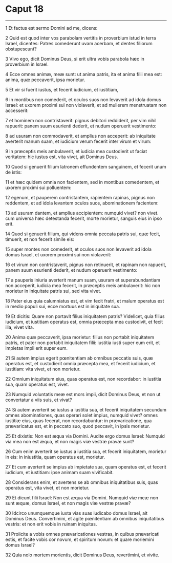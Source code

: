 # Caput 18

***

1 Et factus est sermo Domini ad me, dicens:

2 Quid est quod inter vos parabolam vertitis in proverbium istud in terra Israel, dicentes: Patres comederunt uvam acerbam, et dentes filiorum obstupescunt?

3 Vivo ego, dicit Dominus Deus, si erit ultra vobis parabola hæc in proverbium in Israel.

4 Ecce omnes animæ, meæ sunt: ut anima patris, ita et anima filii mea est: anima, quæ peccaverit, ipsa morietur.

5 Et vir si fuerit iustus, et fecerit iudicium, et iustitiam,

6 in montibus non comederit, et oculos suos non levaverit ad idola domus Israel: et uxorem proximi sui non violaverit, et ad mulierem menstruatam non accesserit:

7 et hominem non contristaverit: pignus debitori reddiderit, per vim nihil rapuerit: panem suum esurienti dederit, et nudum operuerit vestimento:

8 ad usuram non commodaverit, et amplius non acceperit: ab iniquitate averterit manum suam, et iudicium verum fecerit inter virum et virum:

9 in præceptis meis ambulaverit, et iudicia mea custodierit ut faciat veritatem: hic iustus est, vita vivet, ait Dominus Deus.

10 Quod si genuerit filium latronem effundentem sanguinem, et fecerit unum de istis:

11 et hæc quidem omnia non facientem, sed in montibus comedentem, et uxorem proximi sui polluentem:

12 egenum, et pauperem contristantem, rapientem rapinas, pignus non reddentem, et ad idola levantem oculos suos, abominationem facientem:

13 ad usuram dantem, et amplius accipientem: numquid vivet? non vivet. cum universa hæc detestanda fecerit, morte morietur, sanguis eius in ipso erit.

14 Quod si genuerit filium, qui videns omnia peccata patris sui, quæ fecit, timuerit, et non fecerit simile eis:

15 super montes non comederit, et oculos suos non levaverit ad idola domus Israel, et uxorem proximi sui non violaverit:

16 et virum non contristaverit, pignus non retinuerit, et rapinam non rapuerit, panem suum esurienti dederit, et nudum operuerit vestimento:

17 a pauperis iniuria averterit manum suam, usuram et superabundantiam non acceperit, iudicia mea fecerit, in præceptis meis ambulaverit: hic non morietur in iniquitate patris sui, sed vita vivet.

18 Pater eius quia calumniatus est, et vim fecit fratri, et malum operatus est in medio populi sui, ecce mortuus est in iniquitate sua.

19 Et dicitis: Quare non portavit filius iniquitatem patris? Videlicet, quia filius iudicium, et iustitiam operatus est, omnia præcepta mea custodivit, et fecit illa, vivet vita.

20 Anima quæ peccaverit, ipsa morietur: filius non portabit iniquitatem patris, et pater non portabit iniquitatem filii: iustitia iusti super eum erit, et impietas impii erit super eum.

21 Si autem impius egerit pœnitentiam ab omnibus peccatis suis, quæ operatus est, et custodierit omnia præcepta mea, et fecerit iudicium, et iustitiam: vita vivet, et non morietur.

22 Omnium iniquitatum eius, quas operatus est, non recordabor: in iustitia sua, quam operatus est, vivet.

23 Numquid voluntatis meæ est mors impii, dicit Dominus Deus, et non ut convertatur a viis suis, et vivat?

24 Si autem averterit se iustus a iustitia sua, et fecerit iniquitatem secundum omnes abominationes, quas operari solet impius, numquid vivet? omnes iustitiæ eius, quas fecerat, non recordabuntur: in prævaricatione, qua prævaricatus est, et in peccato suo, quod peccavit, in ipsis morietur.

25 Et dixistis: Non est æqua via Domini. Audite ergo domus Israel: Numquid via mea non est æqua, et non magis viæ vestræ pravæ sunt?

26 Cum enim averterit se iustus a iustitia sua, et fecerit iniquitatem, morietur in eis: in iniustitia, quam operatus est, morietur.

27 Et cum averterit se impius ab impietate sua, quam operatus est, et fecerit iudicium, et iustitiam: ipse animam suam vivificabit.

28 Considerans enim, et avertens se ab omnibus iniquitatibus suis, quas operatus est, vita vivet, et non morietur.

29 Et dicunt filii Israel: Non est æqua via Domini. Numquid viæ meæ non sunt æquæ, domus Israel, et non magis viæ vestræ pravæ?

30 Idcirco unumquemque iuxta vias suas iudicabo domus Israel, ait Dominus Deus. Convertimini, et agite pœnitentiam ab omnibus iniquitatibus vestris: et non erit vobis in ruinam iniquitas.

31 Proiicite a vobis omnes prævaricationes vestras, in quibus prævaricati estis, et facite vobis cor novum, et spiritum novum: et quare moriemini domus Israel?

32 Quia nolo mortem morientis, dicit Dominus Deus, revertimini, et vivite.

